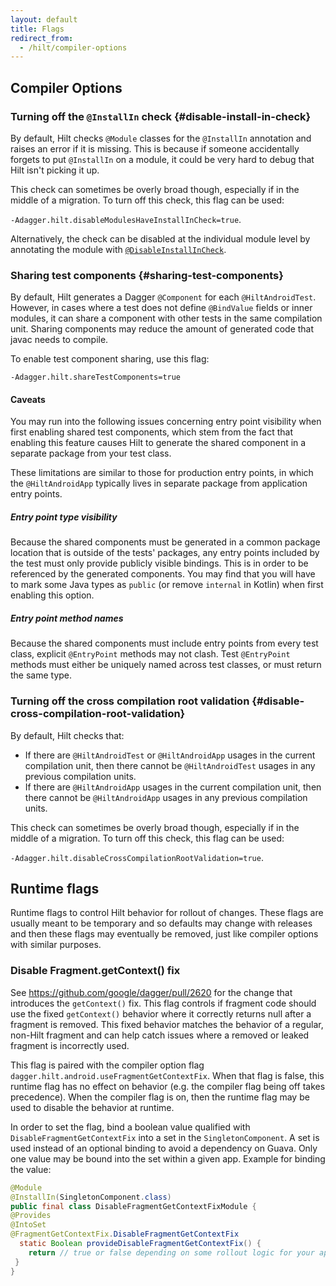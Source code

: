 ```yaml
---
layout: default
title: Flags
redirect_from:
  - /hilt/compiler-options
---
```


## Compiler Options

### Turning off the `@InstallIn` check {#disable-install-in-check}

By default, Hilt checks `@Module` classes for the `@InstallIn` annotation and
raises an error if it is missing. This is because if someone accidentally
forgets to put `@InstallIn` on a module, it could be very hard to debug that
Hilt isn't picking it up.

This check can sometimes be overly broad though, especially if in the middle of
a migration. To turn off this check, this flag can be used:

`-Adagger.hilt.disableModulesHaveInstallInCheck=true`.

Alternatively, the check can be disabled at the individual module level by
annotating the module with
[`@DisableInstallInCheck`](https://dagger.dev/api/latest/dagger/hilt/migration/DisableInstallInCheck.html).

### Sharing test components {#sharing-test-components}

By default, Hilt generates a Dagger `@Component` for each `@HiltAndroidTest`.
However, in cases where a test does not define `@BindValue` fields or inner
modules, it can share a component with other tests in the same compilation unit.
Sharing components may reduce the amount of generated code that javac needs to
compile.

To enable test component sharing, use this flag:

`-Adagger.hilt.shareTestComponents=true`

#### Caveats

You may run into the following issues concerning entry point visibility when
first enabling shared test components, which stem from the fact that enabling
this feature causes Hilt to generate the shared component in a separate package
from your test class.

These limitations are similar to those for production entry points, in which the
`@HiltAndroidApp` typically lives in separate package from application entry
points.

##### Entry point type visibility

Because the shared components must be generated in a common package location
that is outside of the tests' packages, any entry points included by the test
must only provide publicly visible bindings. This is in order to be referenced
by the generated components. You may find that you will have to mark some Java
types as `public` (or remove `internal` in Kotlin) when first enabling this
option.

##### Entry point method names

Because the shared components must include entry points from every test class,
explicit `@EntryPoint` methods may not clash. Test `@EntryPoint` methods must
either be uniquely named across test classes, or must return the same type.

### Turning off the cross compilation root validation {#disable-cross-compilation-root-validation}

By default, Hilt checks that:

  * If there are `@HiltAndroidTest` or `@HiltAndroidApp` usages in the current
    compilation unit, then there cannot be `@HiltAndroidTest` usages in any
    previous compilation units.
  * If there are `@HiltAndroidApp` usages in the current compilation unit, then
    there cannot be `@HiltAndroidApp` usages in any previous compilation units.

This check can sometimes be overly broad though, especially if in the middle of
a migration. To turn off this check, this flag can be used:

`-Adagger.hilt.disableCrossCompilationRootValidation=true`.

## Runtime flags

Runtime flags to control Hilt behavior for rollout of changes. These flags are
usually meant to be temporary and so defaults may change with releases and then
these flags may eventually be removed, just like compiler options with similar
purposes.

### Disable Fragment.getContext() fix

See https://github.com/google/dagger/pull/2620 for the change that introduces
the `getContext()` fix. This flag controls if fragment code should use the fixed
`getContext()` behavior where it correctly returns null after a fragment is
removed. This fixed behavior matches the behavior of a regular, non-Hilt
fragment and can help catch issues where a removed or leaked fragment is
incorrectly used.

This flag is paired with the compiler option flag
`dagger.hilt.android.useFragmentGetContextFix`. When that flag is false, this
runtime flag has no effect on behavior (e.g. the compiler flag being off takes
precedence). When the compiler flag is on, then the runtime flag may be used to
disable the behavior at runtime.

In order to set the flag, bind a boolean value qualified with
`DisableFragmentGetContextFix` into a set in the `SingletonComponent`. A set is
used instead of an optional binding to avoid a dependency on Guava. Only one
value may be bound into the set within a given app. Example for binding the
value:

```java
@Module
@InstallIn(SingletonComponent.class)
public final class DisableFragmentGetContextFixModule {
@Provides
@IntoSet
@FragmentGetContextFix.DisableFragmentGetContextFix
  static Boolean provideDisableFragmentGetContextFix() {
    return // true or false depending on some rollout logic for your app
 }
}
```

